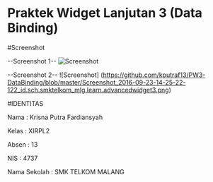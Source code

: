 # Praktek Widget Lanjutan 3 (Data Binding)

#Screenshot

--Screenshot 1--
![Screenshot](https://github.com/kputraf13/PW3-DataBinding/blob/master/Screenshot_2016-09-23-14-25-13-361_id.sch.smktelkom_mlg.learn.advancedwidget3.png)


--Screenshot 2--
![Screenshot] (https://github.com/kputraf13/PW3-DataBinding/blob/master/Screenshot_2016-09-23-14-25-22-122_id.sch.smktelkom_mlg.learn.advancedwidget3.png)


#IDENTITAS 

Nama : Krisna Putra Fardiansyah

Kelas : XIRPL2

Absen : 13

NIS : 4737

Nama Sekolah : SMK TELKOM MALANG
